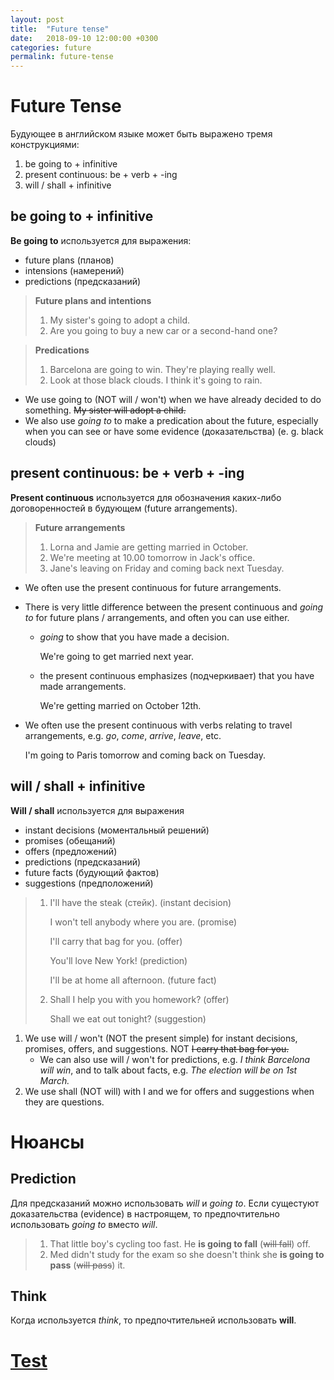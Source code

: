```yaml
---
layout: post
title:  "Future tense"
date:   2018-09-10 12:00:00 +0300
categories: future
permalink: future-tense
---
```


# Future Tense

Будующее в английском языке может быть выражено тремя конструкциями:

1. be going to + infinitive
2. present continuous: be + verb + -ing
3. will / shall + infinitive



## be going to + infinitive

**Be going to** используется для выражения:

- future plans (планов)
- intensions (намерений)
- predictions (предсказаний)

> **Future plans and intentions**
>
> 1. My sister's going to adopt a child.
> 2. Are you going to buy a new car or a second-hand one?

>**Predications**
>
>1. Barcelona are going to win. They're playing really well.
>2. Look at those black clouds. I think it's going to rain.

- We use going to (NOT will / won't) when we have already decided to do something. ~~My sister will adopt a child.~~
- We also use *going to* to make a predication about the future, especially when you can see or have some evidence (доказательства) (e. g. black clouds)



## present continuous: be + verb + -ing

**Present continuous** используется для обозначения каких-либо договоренностей в будующем (future arrangements).

> **Future arrangements**
>
> 1. Lorna and Jamie are getting married in October.
> 2. We're meeting at 10.00 tomorrow in Jack's office.
> 3. Jane's leaving on Friday and coming back next Tuesday.

- We often use the present continuous for future arrangements.

- There is very little difference between the present continuous and *going to* for future plans / arrangements, and often you can use either.

  - *going* to show that you have made a decision.

    We're going to get married next year.

  - the present continuous emphasizes (подчеркивает) that you have made arrangements.

    We're getting married on October 12th.

- We often use the present continuous with verbs relating to travel arrangements, e.g. *go*, *come*, *arrive*, *leave*, etc. 

  I'm going to Paris tomorrow and coming back on Tuesday.



## will / shall + infinitive

**Will / shall** используется для выражения

- instant decisions (моментальный решений)
- promises (обещаний)
- offers (предложений)
- predictions (предсказаний)
- future facts (будующий фактов)
- suggestions (предположений)

> 1. I'll have the steak (стейк). (instant decision)
>
>    I won't tell anybody where you are. (promise)
>
>    I'll carry that bag for you. (offer)
>
>    You'll love New York! (prediction)
>
>    I'll be at home all afternoon. (future fact)
>
> 2. Shall I help you with you homework? (offer)
>
>    Shall we eat out tonight? (suggestion)

1. We use will / won't (NOT the present simple) for instant decisions, promises, offers, and suggestions. NOT ~~I carry that bag for you.~~
   - We can also use will / won't for predictions, e.g. *I think Barcelona will win*, and to talk about facts, e.g. *The election will be on 1st March.*
2. We use shall (NOT will) with I and we for offers and suggestions when they are questions.


# Нюансы

## Prediction

Для предсказаний можно использовать *will* и *going to*. Если сущестуют доказательства (evidence) в настроящем, то предпочтительно использовать *going to* вместо *will*.

> 1. That little boy's cycling too fast. He **is going to fall** (~~will fall~~) off.
> 2. Med didn't study for the exam so she doesn't think she **is going to pass** (~~will pass~~) it.

## Think

Когда используется *think*, то предпочтительней использовать **will**.



# [Test](https://docs.google.com/forms/d/e/1FAIpQLSdkQLfZaWmHpFbYLT2lt8DNyNzzSwi_p9_l3sZWYm185YHhnw/viewform)